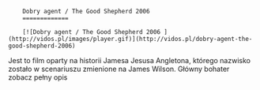 
        Dobry agent / The Good Shepherd 2006 
        =============
        
        [![Dobry agent / The Good Shepherd 2006 ](http://vidos.pl/images/player.gif)](http://vidos.pl/dobry-agent-the-good-shepherd-2006)
        
        
 Jest to film oparty na historii Jamesa Jesusa Angletona, którego nazwisko zostało w scenariuszu zmienione na James Wilson. Główny bohater zobacz pełny opis
    